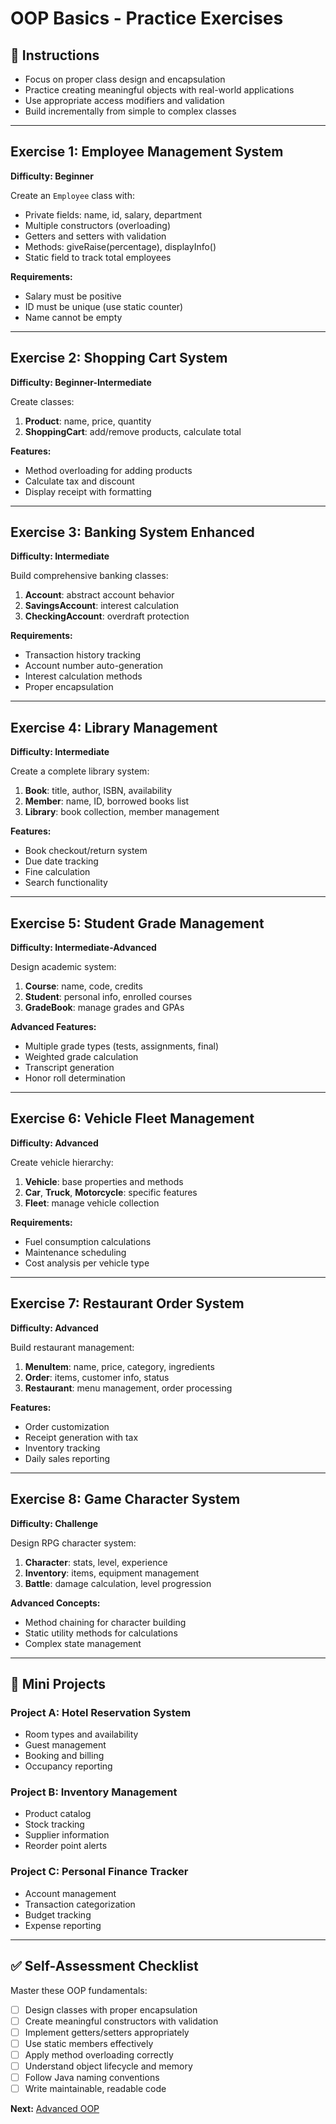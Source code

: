 # OOP Basics - Practice Exercises

## 📝 Instructions
- Focus on proper class design and encapsulation
- Practice creating meaningful objects with real-world applications
- Use appropriate access modifiers and validation
- Build incrementally from simple to complex classes

---

## Exercise 1: Employee Management System
**Difficulty: Beginner**

Create an `Employee` class with:
- Private fields: name, id, salary, department
- Multiple constructors (overloading)
- Getters and setters with validation
- Methods: giveRaise(percentage), displayInfo()
- Static field to track total employees

**Requirements:**
- Salary must be positive
- ID must be unique (use static counter)
- Name cannot be empty

---

## Exercise 2: Shopping Cart System
**Difficulty: Beginner-Intermediate**

Create classes:
1. **Product**: name, price, quantity
2. **ShoppingCart**: add/remove products, calculate total

**Features:**
- Method overloading for adding products
- Calculate tax and discount
- Display receipt with formatting

---

## Exercise 3: Banking System Enhanced
**Difficulty: Intermediate**

Build comprehensive banking classes:
1. **Account**: abstract account behavior
2. **SavingsAccount**: interest calculation
3. **CheckingAccount**: overdraft protection

**Requirements:**
- Transaction history tracking
- Account number auto-generation
- Interest calculation methods
- Proper encapsulation

---

## Exercise 4: Library Management
**Difficulty: Intermediate**

Create a complete library system:
1. **Book**: title, author, ISBN, availability
2. **Member**: name, ID, borrowed books list
3. **Library**: book collection, member management

**Features:**
- Book checkout/return system
- Due date tracking
- Fine calculation
- Search functionality

---

## Exercise 5: Student Grade Management
**Difficulty: Intermediate-Advanced**

Design academic system:
1. **Course**: name, code, credits
2. **Student**: personal info, enrolled courses
3. **GradeBook**: manage grades and GPAs

**Advanced Features:**
- Multiple grade types (tests, assignments, final)
- Weighted grade calculation
- Transcript generation
- Honor roll determination

---

## Exercise 6: Vehicle Fleet Management
**Difficulty: Advanced**

Create vehicle hierarchy:
1. **Vehicle**: base properties and methods
2. **Car**, **Truck**, **Motorcycle**: specific features
3. **Fleet**: manage vehicle collection

**Requirements:**
- Fuel consumption calculations
- Maintenance scheduling
- Cost analysis per vehicle type

---

## Exercise 7: Restaurant Order System
**Difficulty: Advanced**

Build restaurant management:
1. **MenuItem**: name, price, category, ingredients
2. **Order**: items, customer info, status
3. **Restaurant**: menu management, order processing

**Features:**
- Order customization
- Receipt generation with tax
- Inventory tracking
- Daily sales reporting

---

## Exercise 8: Game Character System
**Difficulty: Challenge**

Design RPG character system:
1. **Character**: stats, level, experience
2. **Inventory**: items, equipment management
3. **Battle**: damage calculation, level progression

**Advanced Concepts:**
- Method chaining for character building
- Static utility methods for calculations
- Complex state management

---

## 🎯 Mini Projects

### Project A: Hotel Reservation System
- Room types and availability
- Guest management
- Booking and billing
- Occupancy reporting

### Project B: Inventory Management
- Product catalog
- Stock tracking
- Supplier information
- Reorder point alerts

### Project C: Personal Finance Tracker
- Account management
- Transaction categorization
- Budget tracking
- Expense reporting

---

## ✅ Self-Assessment Checklist

Master these OOP fundamentals:
- [ ] Design classes with proper encapsulation
- [ ] Create meaningful constructors with validation
- [ ] Implement getters/setters appropriately
- [ ] Use static members effectively
- [ ] Apply method overloading correctly
- [ ] Understand object lifecycle and memory
- [ ] Follow Java naming conventions
- [ ] Write maintainable, readable code

**Next:** [Advanced OOP](../../04-OOP-Advanced/exercises/)